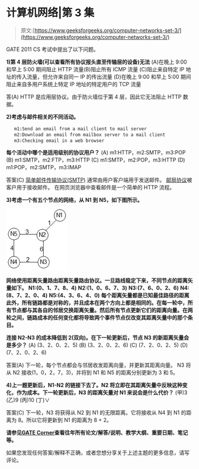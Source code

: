 # 计算机网络|第 3 集

> 原文:[https://www.geeksforgeeks.org/computer-networks-set-3/](https://www.geeksforgeeks.org/computer-networks-set-3/)

GATE 2011 CS 考试中提出了以下问题。

**1)第 4 层防火墙(可以查看所有协议报头直至传输层的设备)无法**
(A)在晚上 9:00 和早上 5:00
期间阻止 HTTP 流量(B)阻止所有 ICMP 流量
(C)阻止来自特定 IP 地址的传入流量，但允许来自同一 IP 的传出流量
(D)在晚上 9:00 和早上 5:00 期间阻止来自多用户系统上特定 IP 地址的特定用户的 TCP 流量

答(A)
HTTP 是应用层协议。由于防火墙位于第 4 层，因此它无法阻止 HTTP 数据。

**2)考虑与邮件相关的不同活动。**

```
   m1:Send an email from a mail client to mail server
   m2:Download an email from mailbox server to a mail client
   m3:Checking email in a web browser
```

**每个活动中哪个是适用级别的协议用户？**
(A) m1:HTTP，m2:SMTP，m3:POP
(B) m1:SMTP，m2:FTP，m3:HTTP
(C) m1:SMTP，m2:POP，m3:HTTP
(D) m1:POP，m2:SMTP，m3:IMAP

答案(C)
[简单邮件传输协议(SMTP)](http://en.wikipedia.org/wiki/Simple_Mail_Transfer_Protocol) 通常由用户客户端用于发送邮件。
[邮局协议](http://en.wikipedia.org/wiki/Post_Office_Protocol)被客户用于接收邮件。
在网页浏览器中查看邮件是一个简单的 HTTP 流程。

**3)考虑一个有五个节点的网络，从 N1 到 N5，如下图所示。**

![](img/a853763e8c6bda404e6e545ee0a8e32e.png)

**网络使用距离矢量路由距离矢量路由协议。一旦路线稳定下来，不同节点的距离矢量如下。**
**N1:(0、1、7、8、4)**
**N2:(1、0、6、7、3)**
**N3:(7、6、0、2、6)**
**N4:(8、7、2、0、4)**
**N5:(4、3、6、4、0)**
**每个距离矢量都是已知最佳路径的距离此外，所有链路都是对称的，并且成本在两个方向上都是相同的。在每一轮中，所有节点都与其各自的邻居交换距离矢量。然后所有节点更新它们的距离向量。在两轮之间，链路成本的任何变化都将导致两个事件节点仅改变其距离矢量中的那个条目。**

**连接 N2-N3 的成本降低到 2(双向)。在下一轮更新后，节点 N3 的新距离矢量会是多少？**
(A) (3、2、0、2、5)
(B) (3、2、0、2、6)
(C) (7、2、0、2、5)
(D) (7、2、0、2、6)

答案(A)
下一轮，每个节点都会与邻居收发距离向量，并更新其距离向量。
N3 将从 N2 接收(1，0，2，7，3)，并将到 N1 和 N5 的距离分别更新为 3 和 5。

**4)上一题更新后，N1-N2 的链接下去了。N2 将立即在其距离矢量中反映这种变化，作为成本。下一轮更新后，N3 的距离矢量对 N1 来说会是什么代价？**
(甲)3
(乙)9
(丙)10
(丁)∨

答案(C)
下一轮，N3 将获得从 N2 到 N1 的无限距离。它将接收从 N4 到 N1 的距离为 8。所以它将更新到 N1 的距离为 8 + 2。

**请参见**[**GATE Corner**](http://geeksquiz.com/gate-corner-2/)**查看往年所有论文/解答/说明、教学大纲、重要日期、笔记等。**

如果您发现任何答案/解释不正确，或者您想分享关于上述主题的更多信息，请写评论。